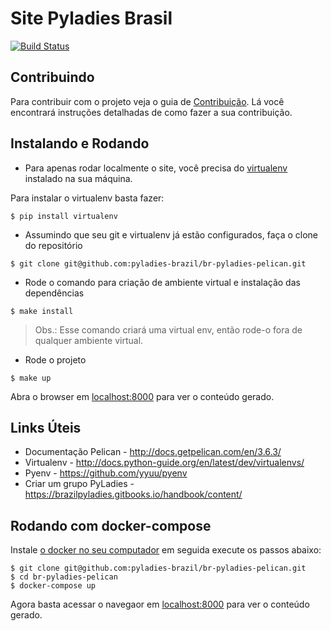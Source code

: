 Site Pyladies Brasil
====================
[![Build Status](https://app.codeship.com/projects/bca2dab0-d874-0134-15a2-326e4d300ce2/status?branch=master)](https://app.codeship.com/projects/bca2dab0-d874-0134-15a2-326e4d300ce2/status?branch=master)

Contribuindo
------------

Para contribuir com o projeto veja o guia de [Contribuição](https://github.com/pyladies-brazil/br-pyladies-pelican/blob/master/CONTRIBUTING.md). Lá você encontrará instruções detalhadas de como fazer a sua contribuição.

Instalando e Rodando
--------------------

- Para apenas rodar localmente o site, você precisa do [virtualenv](https://virtualenv.pypa.io/en/stable/) instalado na sua máquina.

Para instalar o virtualenv basta fazer:

```console
$ pip install virtualenv
```
- Assumindo que seu git e virtualenv já estão configurados, faça o clone do repositório

``` console
$ git clone git@github.com:pyladies-brazil/br-pyladies-pelican.git
```

- Rode o comando para criação de ambiente virtual e instalação das dependências

``` console
$ make install
```
> Obs.: Esse comando criará uma virtual env, então rode-o fora de qualquer ambiente virtual.

- Rode o projeto

``` console
$ make up
```

Abra o browser em [localhost:8000](http://localhost:8000) para ver o conteúdo gerado.

Links Úteis
-----------

* Documentação Pelican - http://docs.getpelican.com/en/3.6.3/
* Virtualenv - http://docs.python-guide.org/en/latest/dev/virtualenvs/
* Pyenv - https://github.com/yyuu/pyenv
* Criar um grupo PyLadies - https://brazilpyladies.gitbooks.io/handbook/content/

Rodando com docker-compose
--------------------------

Instale [o docker no seu computador](https://docs.docker.com/install/) em seguida execute os passos abaixo:

``` console
$ git clone git@github.com:pyladies-brazil/br-pyladies-pelican.git
$ cd br-pyladies-pelican
$ docker-compose up
```

Agora basta acessar o navegaor em [localhost:8000](http://localhost:8000) para ver o conteúdo gerado.
